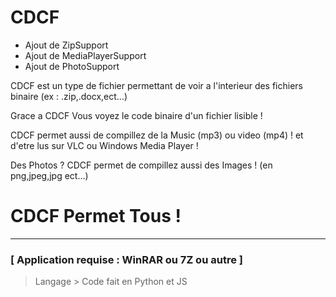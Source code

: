 # CDCF

- Ajout de ZipSupport
- Ajout de MediaPlayerSupport
- Ajout de PhotoSupport

CDCF est un type de fichier permettant de voir a l'interieur des fichiers binaire (ex : .zip,.docx,ect...)

Grace a CDCF Vous voyez le code binaire d'un fichier lisible !

CDCF permet aussi de compillez de la Music (mp3) ou video (mp4) !
et d'etre lus sur VLC ou Windows Media Player !

Des Photos ? CDCF permet de compillez aussi des Images ! (en png,jpeg,jpg ect...)

# CDCF Permet Tous !

______________________________________________________________

### [ Application requise : WinRAR ou 7Z ou autre ]

> Langage > Code fait en Python et JS
